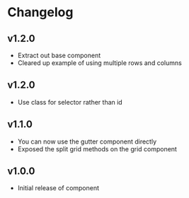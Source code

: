 # Changelog

## v1.2.0
- Extract out base component
- Cleared up example of using multiple rows and columns

## v1.2.0
- Use class for selector rather than id

## v1.1.0
- You can now use the gutter component directly
- Exposed the split grid methods on the grid component

## v1.0.0
- Initial release of component
